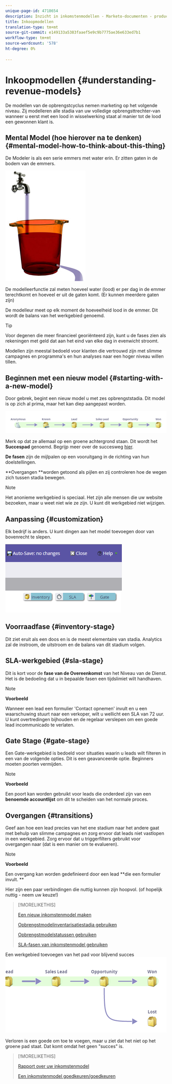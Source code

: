 ```yaml
---
unique-page-id: 4718654
description: Inzicht in inkomstenmodellen - Marketo-documenten - productdocumentatie
title: Inkoopmodellen
translation-type: tm+mt
source-git-commit: e149133a5383faaef5e9c9b7775ae36e633ed7b1
workflow-type: tm+mt
source-wordcount: '578'
ht-degree: 0%

---
```



# Inkoopmodellen {#understanding-revenue-models}

De modellen van de opbrengstcyclus nemen marketing op het volgende niveau. Zij modelleren alle stadia van uw volledige opbrengsttrechter-van wanneer u eerst met een lood in wisselwerking staat al manier tot de lood een gewonnen klant is.

## Mental Model (hoe hierover na te denken) {#mental-model-how-to-think-about-this-thing}

De Modeler is als een serie emmers met water erin. Er zitten gaten in de bodem van de emmers.

![](assets/image2015-6-12-10-3a14-3a4.png)

De modelleerfunctie zal meten hoeveel water (lood) er per dag in de emmer terechtkomt en hoeveel er uit de gaten komt. (Er kunnen meerdere gaten zijn)

De modelleur meet op elk moment de hoeveelheid lood in de emmer. Dit wordt de balans van het werkgebied genoemd.

>[!TIP]
>
>Voor degenen die meer financieel georiënteerd zijn, kunt u de fases zien als rekeningen met geld dat aan het eind van elke dag in evenwicht stroomt.

Modellen zijn meestal bedoeld voor klanten die vertrouwd zijn met slimme campagnes en programma&#39;s en hun analyses naar een hoger niveau willen tillen.

## Beginnen met een nieuw model {#starting-with-a-new-model}

Door gebrek, begint een nieuw model u met zes opbrengststadia. Dit model is op zich al prima, maar het kan diep aangepast worden.

![](assets/image2015-6-12-9-3a43-3a11.png)

Merk op dat ze allemaal op een groene achtergrond staan. Dit wordt het **Succespad** genoemd. Begrijp meer over de succesweg [hier](understanding-revenue-model-success-path.md).

**De fasen** zijn de mijlpalen op een vooruitgang in de richting van hun doelstellingen.

**Overgangen **worden getoond als pijlen en zij controleren hoe de wegen zich tussen stadia bewegen.

>[!NOTE]
>
>Het anonieme werkgebied is speciaal. Het zijn alle mensen die uw website bezoeken, maar u weet niet wie ze zijn. U kunt dit werkgebied niet wijzigen.

## Aanpassing {#customization}

Elk bedrijf is anders. U kunt dingen aan het model toevoegen door van bovenrecht te slepen.

![](assets/image2015-6-12-9-3a45-3a36.png)

## Voorraadfase {#inventory-stage}

Dit ziet eruit als een doos en is de meest elementaire van stadia. Analytics zal de instroom, de uitstroom en de balans van dit stadium volgen.

## SLA-werkgebied {#sla-stage}

Dit is kort voor de **fase van de Overeenkomst** van het Niveau van de Dienst. Het is de bedoeling dat u in bepaalde fasen een tijdslimiet wilt handhaven.

>[!NOTE]
>
>**Voorbeeld**
>
>Wanneer een lead een formulier &#39;Contact opnemen&#39; invult en u een waarschuwing stuurt naar een verkoper, wilt u wellicht een SLA van 72 uur. U kunt overtredingen bijhouden en de regelaar verslepen om een goede lead incommunicado te verlaten.

## Gate Stage {#gate-stage}

Een Gate-werkgebied is bedoeld voor situaties waarin u leads wilt filteren in een van de volgende opties. Dit is een geavanceerde optie. Beginners moeten poorten vermijden.

>[!NOTE]
>
>**Voorbeeld**
>
>Een poort kan worden gebruikt voor leads die onderdeel zijn van een **benoemde accountlijst** om dit te scheiden van het normale proces.

## Overgangen {#transitions}

Geef aan hoe een lead precies van het ene stadium naar het andere gaat met behulp van slimme campagnes en zorg ervoor dat leads niet vastlopen in een werkgebied. Zorg ervoor dat u triggerfilters gebruikt voor overgangen naar (dat is een manier om te evalueren).

>[!NOTE]
>
>**Voorbeeld**
>
>Een overgang kan worden gedefinieerd door een lead **die een formulier invult. **

Hier zijn een paar verbindingen die nuttig kunnen zijn hoopvol. (of hopelijk nuttig - neem uw keuze!)

>[!MORELIKETHIS]
>
>[Een nieuw inkomstenmodel maken](create-a-new-revenue-model.md)
>
>[Opbrengstmodelinventarisatiestadia gebruiken](using-revenue-model-inventory-stages.md)
>
>[Opbrengstmodelstatussen gebruiken](using-revenue-model-gate-stages.md)
>
>[SLA-fasen van inkomstenmodel gebruiken](using-revenue-model-sla-stages.md)

Een werkgebied toevoegen van het pad voor blijvend succes   ![](assets/image2015-6-12-10-3a10-3a26.png)

Verloren is een goede om toe te voegen, maar u ziet dat het niet op het groene pad staat. Dat komt omdat het geen &quot;succes&quot; is.

>[!MORELIKETHIS]
>
>[Rapport over uw inkomstenmodel](report-on-your-revenue-model.md)
>
>[Een inkomstenmodel goedkeuren/goedkeuren](approve-unapprove-a-revenue-model.md)

